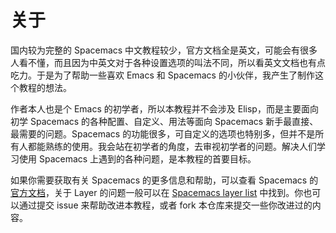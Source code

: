 # 关于

国内较为完整的 Spacemacs 中文教程较少，官方文档全是英文，可能会有很多人看不懂，而且因为中英文对于各种设置选项的叫法不同，所以看英文文档也有点吃力。于是为了帮助一些喜欢 Emacs 和 Spacemacs 的小伙伴，我产生了制作这个教程的想法。

作者本人也是个 Emacs 的初学者，所以本教程并不会涉及 Elisp，而是主要面向初学 Spacemacs 的各种配置、自定义、用法等面向 Spacemacs 新手最直接、最需要的问题。Spacemacs 的功能很多，可自定义的选项也特别多，但并不是所有人都能熟练的使用。我会站在初学者的角度，去审视初学者的问题。解决人们学习使用 Spacemacs 上遇到的各种问题，是本教程的首要目标。

如果你需要获取有关 Spacemacs 的更多信息和帮助，可以查看 Spacemacs 的[官方文档](https://develop.spacemacs.org/doc/DOCUMENTATION.html#setting-configuration-layers-variables)，关于 Layer 的问题一般可以在 [Spacemacs layer list](https://develop.spacemacs.org/layers/LAYERS.html#:~:text=This%20layer%20provides%20templates%20to%20Spacemacs.%20A%20template,.%20Auto-insert%20snippets%20when%20creating%20specific%20new%20files.) 中找到。你也可以通过提交 issue 来帮助改进本教程，或者 fork 本仓库来提交一些你改进过的内容。

